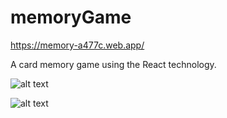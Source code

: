 # memoryGame

https://memory-a477c.web.app/

A card memory game using the React technology.


![alt text](https://imgur.com/9WwkLyn.png[/img])

![alt text](https://imgur.com/vzmwTHR.png[/img])
